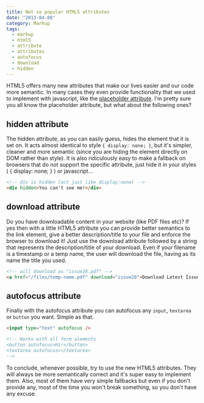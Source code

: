```yaml
---
title: Not so popular HTML5 attributes
date: "2013-04-08"
category: Markup
tags:
  - markup
  - html5
  - attribute
  - attributes
  - autofocus
  - download
  - hidden
---
```


HTML5 offers many new attributes that make our lives easier and our code more semantic. In many cases they even provide functionality that we used to implement with javascript, like the [placeholder attribute](http://www.whatwg.org/specs/web-apps/current-work/multipage/common-input-element-attributes.html#the-placeholder-attribute "The placeholder attribute"). I'm pretty sure you all know the placeholder attribute, but what about the following ones?

## hidden attribute

The hidden attribute, as you can easily guess, hides the element that it is set on. It acts almost identical to style `{ display: none; }`, but it's simpler, cleaner and more semantic (since you are hiding the element directly on DOM rather than style). It is also ridiculously easy to make a fallback on browsers that do not support the specific attribute, just hide it in your styles ( { display: none; } ) or javascript...

```html
<!-- div is hidden (act just like display:none) -->
<div hidden>You can't see me!</div>
```

## download attribute

Do you have downloadable content in your website (like PDF files etc)? If yes then with a little HTML5 attribute you can provide better semantics to the link element, give a better description/title to your file and enforce the browser to download it! Just use the download attribute followed by a string that represents the description/title of your download. Even if your filename is a timestamp or a temp name, the user will download the file, having as its name the title you used.

```html
<!-- will download as "issue28.pdf" -->
<a href="/files/temp-name.pdf" download="issue28">Download Latest Issue</a>
```

## autofocus attribute

Finally with the autofocus attribute you can autofocus any `input`, `textarea` or `button` you want. Simple as that.

```html
<input type="text" autofocus />

<!-- Works with all form alements 
<button autofocus>Hi!</button>
<textarea autofocus></textarea>
-->
```

To conclude, whenever possible, try to use the new HTML5 attributes. They will always be more semantically correct and it's super easy to implement them. Also, most of them have very simple fallbacks but even if you don't provide any, most of the time you won't break something, so you don't have any excuse.

